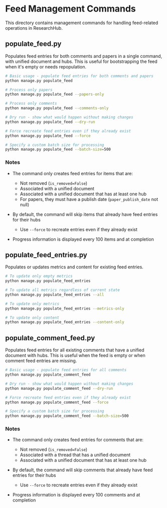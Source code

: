 # Feed Management Commands

This directory contains management commands for handling feed-related operations in ResearchHub.

## populate_feed.py

Populates feed entries for both comments and papers in a single command, with unified document and hubs.
This is useful for bootstrapping the feed when it's empty or needs repopulation.

```bash
# Basic usage - populate feed entries for both comments and papers
python manage.py populate_feed

# Process only papers
python manage.py populate_feed --papers-only

# Process only comments
python manage.py populate_feed --comments-only

# Dry run - show what would happen without making changes
python manage.py populate_feed --dry-run

# Force recreate feed entries even if they already exist
python manage.py populate_feed --force

# Specify a custom batch size for processing
python manage.py populate_feed --batch-size=500
```

### Notes

- The command only creates feed entries for items that are:
  - Not removed (`is_removed=False`)
  - Associated with a unified document
  - Associated with a unified document that has at least one hub
  - For papers, they must have a publish date (`paper_publish_date` not null)

- By default, the command will skip items that already have feed entries for their hubs
  - Use `--force` to recreate entries even if they already exist

- Progress information is displayed every 100 items and at completion

## populate_feed_entries.py

Populates or updates metrics and content for existing feed entries.

```bash
# To update only empty metrics
python manage.py populate_feed_entries

# To update all metrics regardless of current state
python manage.py populate_feed_entries --all

# To update only metrics
python manage.py populate_feed_entries --metrics-only

# To update only content
python manage.py populate_feed_entries --content-only
```

## populate_comment_feed.py

Populates feed entries for all existing comments that have a unified document with hubs.
This is useful when the feed is empty or when comment feed entries are missing.

```bash
# Basic usage - populate feed entries for all comments
python manage.py populate_comment_feed

# Dry run - show what would happen without making changes
python manage.py populate_comment_feed --dry-run

# Force recreate feed entries even if they already exist
python manage.py populate_comment_feed --force

# Specify a custom batch size for processing
python manage.py populate_comment_feed --batch-size=500
```

### Notes

- The command only creates feed entries for comments that are:
  - Not removed (`is_removed=False`)
  - Associated with a thread that has a unified document
  - Associated with a unified document that has at least one hub

- By default, the command will skip comments that already have feed entries for their hubs
  - Use `--force` to recreate entries even if they already exist

- Progress information is displayed every 100 comments and at completion
